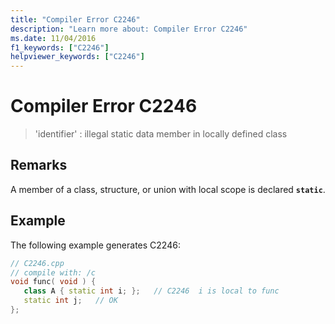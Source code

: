 ```yaml
---
title: "Compiler Error C2246"
description: "Learn more about: Compiler Error C2246"
ms.date: 11/04/2016
f1_keywords: ["C2246"]
helpviewer_keywords: ["C2246"]
---
```

# Compiler Error C2246

> 'identifier' : illegal static data member in locally defined class

## Remarks

A member of a class, structure, or union with local scope is declared **`static`**.

## Example

The following example generates C2246:

```cpp
// C2246.cpp
// compile with: /c
void func( void ) {
   class A { static int i; };   // C2246  i is local to func
   static int j;   // OK
};
```
